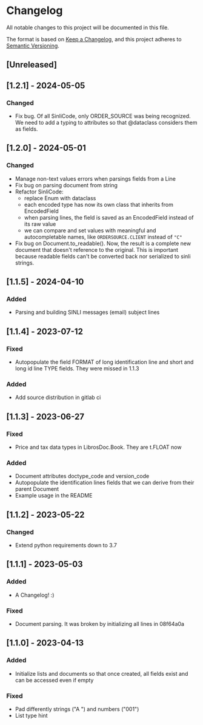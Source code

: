 # Changelog

All notable changes to this project will be documented in this file.

The format is based on [Keep a Changelog](https://keepachangelog.com/en/1.0.0/),
and this project adheres to [Semantic Versioning](https://semver.org/spec/v2.0.0.html).

## [Unreleased]

## [1.2.1] - 2024-05-05

### Changed

- Fix bug. Of all SinliCode, only ORDER_SOURCE was being recognized. We need to add a typing to attributes so that @dataclass considers them as fields.

## [1.2.0] - 2024-05-01

### Changed

- Manage non-text values errors when parsings fields from a Line
- Fix bug on parsing document from string
- Refactor SinliCode:
  - replace Enum with dataclass
  - each encoded type has now its own class that inherits from EncodedField
  - when parsing lines, the field is saved as an EncodedField instead of its
      raw value
  - we can compare and set values with meaningful and autocompletable names,
      like `ORDERSOURCE.CLIENT` instead of `"C"`
- Fix bug on Document.to_readable(). Now, the result is a complete new document
    that doesn't reference to the original. This is important because readable
    fields can't be converted back nor serialized to sinli strings.

## [1.1.5] - 2024-04-10

### Added

- Parsing and building  SINLI messages (email) subject lines

## [1.1.4] - 2023-07-12

### Fixed

- Autopopulate the field FORMAT of long identification line and short and long id line TYPE fields. They were missed in 1.1.3

### Added

- Add source distribution in gitlab ci

## [1.1.3] - 2023-06-27

### Fixed

- Price and tax data types in LibrosDoc.Book. They are t.FLOAT now

### Added

- Document attributes doctype_code and version_code
- Autopopulate the identification lines fields that we can derive from their parent Document
- Example usage in the README

## [1.1.2] - 2023-05-22

### Changed

- Extend python requirements down to 3.7

## [1.1.1] - 2023-05-03

### Added

- A Changelog! :)

### Fixed

- Document parsing. It was broken by initializing all lines in 08f64a0a

## [1.1.0] - 2023-04-13

### Added

- Initialize lists and documents so that once created, all fields exist and can be accessed even if empty

### Fixed

- Pad differently strings ("A   ") and numbers ("001")
- List type hint

